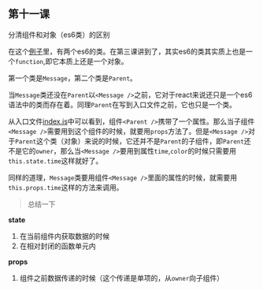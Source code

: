 ## 第十一课

分清组件和对象（es6类）的区别

在这个[例子](https://github.com/daoyi7/r/blob/master/src/study/study-11/study-11.js)里，有两个es6的类。在第三课讲到了，其实es6的类其实质上也是一个``function``,即它本质上还是一个对象。


第一个类是``Message``，第二个类是``Parent``。

当``Message``类还没在``Parent``以``<Message />``之前，它对于react来说还只是一个es6语法中的类而存在着。同理``Parent``在写到入口文件之前，它也只是一个类。

从入口文件[index.js](https://github.com/daoyi7/r/blob/master/src/index.js)中可以看到，组件``<Parent />``携带了一个属性。那么当子组件``<Message />``需要用到这个组件的时候，就要用``props``方法了。但是``<Message />``对于``Parent``这个类（对象）来说的时候，它还并不是``Parent``的子组件，即``Parent``还不是它的``owner``，那么当``<Message />``要用到属性``time``,``color``的时候只需要用``this.state.time``这样就好了。

同样的道理，``Message``类要用组件``<Message />``里面的属性的时候，就需要用``this.props.time``这样的方法来调用。

> 总结一下

**state**
1. 在当前组件内获取数据的时候
2. 在相对封闭的函数单元内

**props**
1. 组件之前数据传递的时候（这个传递是单项的，从``owner``向子组件）

